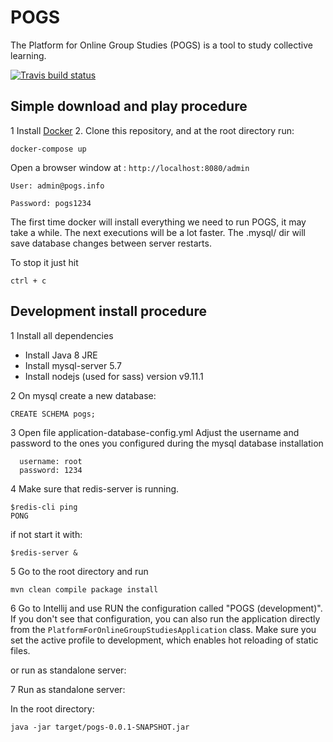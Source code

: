 
# POGS
The Platform for Online Group Studies (POGS) is a tool to study collective learning.

[![Travis build status](https://img.shields.io/travis/CCI-MIT/XCoLab.svg)](https://travis-ci.org/CCI-MIT/XCoLab)

## Simple download and play procedure
1 Install [Docker](https://docs.docker.com/get-docker/)
2. Clone this repository, and at the root directory run:

```
docker-compose up
```
Open a browser window at :
```http://localhost:8080/admin```
```
User: admin@pogs.info

Password: pogs1234
```
The first time docker will install everything we need to run POGS, it may take a while.
The next executions will be a lot faster. The .mysql/ dir will save database changes between server restarts.

To stop it just hit
```
ctrl + c
```

## Development install procedure

1 Install all dependencies
 
 - Install Java 8 JRE
 - Install mysql-server 5.7
 - Install nodejs (used for sass) version v9.11.1
 
2 On mysql create a new database:

```
CREATE SCHEMA pogs;
```

3 Open file application-database-config.yml
Adjust the username and password to the ones you configured during the mysql database installation
 
```
  username: root
  password: 1234
```
4 Make sure that redis-server is running.
```
$redis-cli ping
PONG
```
if not start it with:
```
$redis-server & 
```

5 Go to the root directory and run

```
mvn clean compile package install 
```

6 Go to Intellij and use RUN the configuration called "POGS (development)". If you don't see that configuration, you can also run the application directly from the `PlatformForOnlineGroupStudiesApplication` class. Make sure you set the active profile to development, which enables hot reloading of static files.

or run as standalone server:

7 Run as standalone server:

In the root directory:
```
java -jar target/pogs-0.0.1-SNAPSHOT.jar
```

